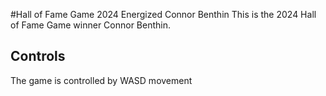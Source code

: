 #Hall of Fame Game 2024 Energized Connor Benthin
This is the 2024 Hall of Fame Game winner Connor Benthin.
## Controls
The game is controlled by WASD movement
